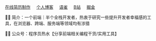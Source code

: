 <!-- <p align='center'>Visitor Count</p>
<p align='center'><img src="https://profile-counter.glitch.me/acmenlei/count.svg" /></p>
-->
<!--<p style="font-size: 12px; display: flex; align-items: center; height: 20px;"><img src="https://codecv.top/favicon.svg" width="20" height="20" />独立开发产品《CodeCV简历》https://codecv.top </p>
<p style="font-size: 12px; display: flex; align-items: center; height: 20px;">
<img src="https://coderlei.netlify.app/favicon.ico" width="20" height="20" /> 我的博客 https://coderlei.netlify.app
</p>
-->
[在线简历制作](https://codecv.top)&nbsp;&nbsp;&nbsp;&nbsp;&nbsp;[个人博客](https://coderlei.netlify.app)&nbsp;&nbsp;&nbsp;&nbsp;&nbsp;[语雀](https://www.yuque.com/xiongleixin)&nbsp;&nbsp;&nbsp;&nbsp;&nbsp;[B站](https://space.bilibili.com/455695921 )&nbsp;&nbsp;&nbsp;&nbsp;&nbsp;[掘金](https://juejin.cn/user/2586468969632445)

<!-- 
<p style="font-size: 12px; display: flex; align-items: center; height: 20px;">
<img src="https://mdn.alipayobjects.com/huamei_0prmtq/afts/img/A*PXAJTYXseTsAAAAAAAAAAAAADvuFAQ/original" width="20" height="20" /> 语雀 https://www.yuque.com/xiongleixin
</p>

<p style="font-size: 12px; display: flex; align-items: center; height: 20px;">
<img src="https://static.hdslb.com/images/favicon.ico" width="20" height="20" /> B站 https://space.bilibili.com/455695921 
</p>

<p style="font-size: 12px; display: flex; align-items: center; height: 20px;">
<img src="https://lf3-cdn-tos.bytescm.com/obj/static/xitu_juejin_web/static/favicons/favicon-32x32.png" width="20" height="20" /> 掘金 https://juejin.cn/user/2586468969632445
</p>
-->
🤵🏻 简介：一个前端｜半个全栈开发者，热衷于研究一些提升开发者幸福感的工具，在浏览器、跨端、服务端等领域均有涉猎
<br/>

✍🏻 公众号：程序员热水【分享前端相关编程干货/实用工具】
<br/>

